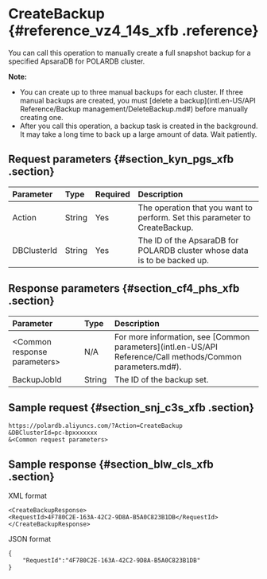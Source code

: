 # CreateBackup {#reference_vz4_14s_xfb .reference}

You can call this operation to manually create a full snapshot backup for a specified ApsaraDB for POLARDB cluster.

**Note:** 

-   You can create up to three manual backups for each cluster. If three manual backups are created, you must [delete a backup](intl.en-US/API Reference/Backup management/DeleteBackup.md#) before manually creating one.
-   After you call this operation, a backup task is created in the background. It may take a long time to back up a large amount of data. Wait patiently.

## Request parameters {#section_kyn_pgs_xfb .section}

|Parameter|Type|Required|Description|
|:--------|:---|:-------|:----------|
|Action|String|Yes|The operation that you want to perform. Set this parameter to CreateBackup.|
|DBClusterId|String|Yes|The ID of the ApsaraDB for POLARDB cluster whose data is to be backed up.|

## Response parameters {#section_cf4_phs_xfb .section}

|Parameter|Type|Description|
|:--------|:---|:----------|
|<Common response parameters\>|N/A|For more information, see [Common parameters](intl.en-US/API Reference/Call methods/Common parameters.md#).|
|BackupJobId|String|The ID of the backup set.|

## Sample request {#section_snj_c3s_xfb .section}

``` {#codeblock_ngf_tpu_6jj}
https://polardb.aliyuncs.com/?Action=CreateBackup
&DBClusterId=pc-bpxxxxxxx
&<Common request parameters>
```

## Sample response {#section_blw_cls_xfb .section}

XML format

``` {#codeblock_z2q_ov2_erv}
<CreateBackupResponse>
<RequestId>4F780C2E-163A-42C2-9D8A-B5A0C823B1DB</RequestId>
</CreateBackupResponse>
```

JSON format

``` {#codeblock_ddr_97t_xav}
{
    "RequestId":"4F780C2E-163A-42C2-9D8A-B5A0C823B1DB"
}
```

